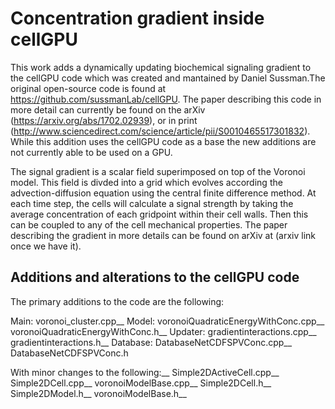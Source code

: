 # Concentration gradient inside cellGPU

This work adds a dynamically updating biochemical signaling gradient to the cellGPU code
which was created and mantained by Daniel Sussman.The original open-source code is found 
at https://github.com/sussmanLab/cellGPU. The paper describing this code in more detail 
can currently be found on the arXiv (https://arxiv.org/abs/1702.02939), or in print 
(http://www.sciencedirect.com/science/article/pii/S0010465517301832). While this addition
uses the cellGPU code as a base the new additions are not currently able to be used on a GPU.

The signal gradient is a scalar field superimposed on top of the Voronoi model. This field
is divded into a grid which evolves according the advection-diffusion equation using 
the central finite difference method. At each time step, the cells will calculate a signal 
strength by taking the average concentration of each gridpoint within their cell walls. Then
this can be coupled to any of the cell mechanical properties. The paper describing the gradient
in more details can be found on arXiv at (arxiv link once we have it). 

## Additions and alterations to the cellGPU code
The primary additions to the code are the following:

Main: voronoi_cluster.cpp__
Model: voronoiQuadraticEnergyWithConc.cpp__
       voronoiQuadraticEnergyWithConc.h__
Updater:  gradientinteractions.cpp__
       gradientinteractions.h__
Database: DatabaseNetCDFSPVConc.cpp__
       DatabaseNetCDFSPVConc.h
                
With minor changes to the following:__
Simple2DActiveCell.cpp__
Simple2DCell.cpp__
voronoiModelBase.cpp__
Simple2DCell.h__
Simple2DModel.h__
voronoiModelBase.h__


